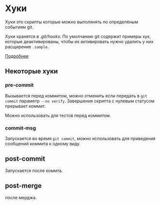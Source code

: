 # Хуки

Хуки это скрипты которые можно выполянять по определёным событиям git.

Хуки хранятся в _.git/hooks_. По умолчанию git содержит примеры хук, которые деактивированы, чтобы их активировать нужно удалить у них расщирение `.sample`.

[Подробнее](http://uleming.github.io/gitbook/5_%D0%A5%D1%83%D0%BA%D0%B8_git.html)

## Некоторые хуки

### pre-commit

Вызывается перед коммитом, можно отменить если передать в `git commit` параметр `--no verify`. Завершения скрипта с нулевым статусом прерывает коммит.

Можно использовать для тестов перед коммитом.

### commit-msg

Запускается во время `git commit`, можно использовать для приведения сообщений коммита к одному виду.

## post-commit

Запускается после коммта.

## post-merge

после мерджа.

